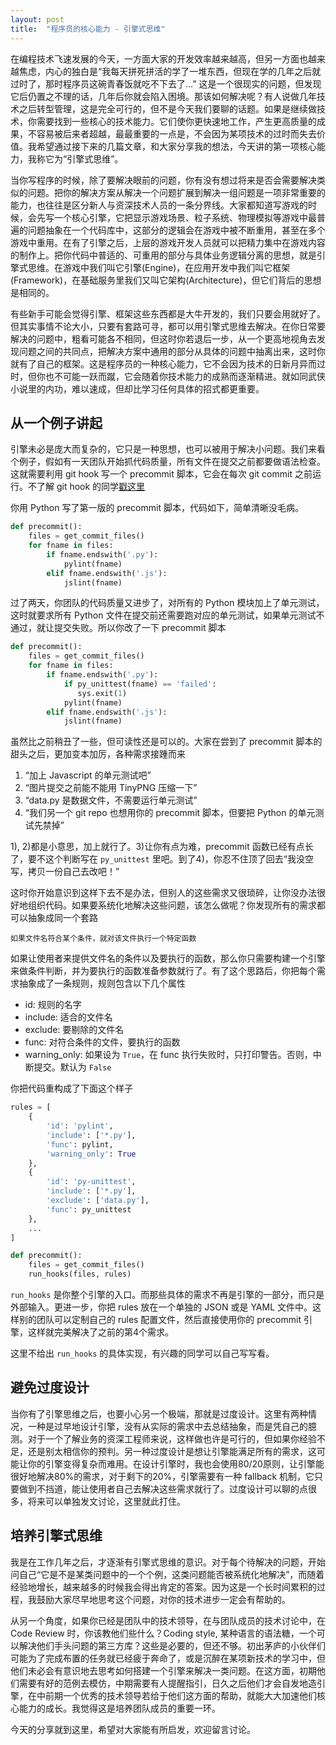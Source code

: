 ```yaml
---
layout: post
title:  "程序员的核心能力 - 引擎式思维"
---
```


在编程技术飞速发展的今天，一方面大家的开发效率越来越高，但另一方面也越来越焦虑，内心的独白是“我每天拼死拼活的学了一堆东西，但现在学的几年之后就过时了，那时程序员这碗青春饭就吃不下去了...” 这是一个很现实的问题，但发现它后仍置之不理的话，几年后你就会陷入困境。那该如何解决呢？有人说做几年技术之后转型管理，这是完全可行的，但不是今天我们要聊的话题。如果是继续做技术，你需要找到一些核心的技术能力。它们使你更快速地工作，产生更高质量的成果，不容易被后来者超越，最最重要的一点是，不会因为某项技术的过时而失去价值。我希望通过接下来的几篇文章，和大家分享我的想法，今天讲的第一项核心能力，我称它为“引擎式思维”。

当你写程序的时候，除了要解决眼前的问题，你有没有想过将来是否会需要解决类似的问题。把你的解决方案从解决一个问题扩展到解决一组问题是一项非常重要的能力，也往往是区分新人与资深技术人员的一条分界线。大家都知道写游戏的时候，会先写一个核心引擎，它把显示游戏场景、粒子系统、物理模拟等游戏中最普遍的问题抽象在一个代码库中，这部分的逻辑会在游戏中被不断重用，甚至在多个游戏中重用。在有了引擎之后，上层的游戏开发人员就可以把精力集中在游戏内容的制作上。把你代码中普适的、可重用的部分与具体业务逻辑分离的思想，就是引擎式思维。在游戏中我们叫它引擎(Engine)，在应用开发中我们叫它框架(Framework)，在基础服务里我们又叫它架构(Architecture)，但它们背后的思想是相同的。

有些新手可能会觉得引擎、框架这些东西都是大牛开发的，我们只要会用就好了。但其实事情不论大小，只要有套路可寻，都可以用引擎式思维去解决。在你日常要解决的问题中，粗看可能各不相同，但这时你若退后一步，从一个更高地视角去发现问题之间的共同点，把解决方案中通用的部分从具体的问题中抽离出来，这时你就有了自己的框架。这是程序员的一种核心能力，它不会因为技术的日新月异而过时，但你也不可能一跃而蹴，它会随着你技术能力的成熟而逐渐精进。就如同武侠小说里的内功，难以速成，但却比学习任何具体的招式都更重要。

从一个例子讲起
------------
引擎未必是庞大而复杂的，它只是一种思想，也可以被用于解决小问题。我们来看个例子，假如有一天团队开始抓代码质量，所有文件在提交之前都要做语法检查。这就需要利用 git hook 写一个 precommit 脚本，它会在每次 git commit 之前运行。不了解 git hook 的同学[戳这里](https://git-scm.com/book/gr/v2/Customizing-Git-Git-Hooks)

你用 Python 写了第一版的 precommit 脚本，代码如下，简单清晰没毛病。

```python
def precommit():
    files = get_commit_files()
    for fname in files:
        if fname.endswith('.py'):
            pylint(fname)
        elif fname.endswith('.js'):
            jslint(fname)
```

过了两天，你团队的代码质量又进步了，对所有的 Python 模块加上了单元测试，这时就要求所有 Python 文件在提交前还需要跑对应的单元测试，如果单元测试不通过，就让提交失败。所以你改了一下 precommit 脚本

```python
def precommit():
    files = get_commit_files()
    for fname in files:
        if fname.endswith('.py'):
            if py_unittest(fname) == 'failed': 
               sys.exit(1)
            pylint(fname)
        elif fname.endswith('.js'):
            jslint(fname)
```

虽然比之前稍丑了一些，但可读性还是可以的。大家在尝到了 precommit 脚本的甜头之后，更加变本加厉，各种需求接踵而来
1. “加上 Javascript 的单元测试吧”
2. “图片提交之前能不能用 TinyPNG 压缩一下”
3. “data.py 是数据文件，不需要运行单元测试”
4. “我们另一个 git repo 也想用你的 precommit 脚本，但要把 Python 的单元测试先禁掉”

1), 2)都是小意思，加上就行了。3)让你有点为难，precommit 函数已经有点长了，要不这个判断写在 `py_unittest` 里吧。到了4)，你忍不住顶了回去“我没空写，拷贝一份自己去改吧！”

这时你开始意识到这样下去不是办法，但别人的这些需求又很琐碎，让你没办法很好地组织代码。如果要系统化地解决这些问题，该怎么做呢？你发现所有的需求都可以抽象成同一个套路

    如果文件名符合某个条件，就对该文件执行一个特定函数
    
如果让使用者来提供文件名的条件以及要执行的函数，那么你只需要构建一个引擎来做条件判断，并为要执行的函数准备参数就行了。有了这个思路后，你把每个需求抽象成了一条规则，规则包含以下几个属性

- id: 规则的名字
- include: 适合的文件名
- exclude: 要剔除的文件名
- func: 对符合条件的文件，要执行的函数
- warning_only: 如果设为 `True`，在 func 执行失败时，只打印警告。否则，中断提交。默认为 `False`

你把代码重构成了下面这个样子

```python
rules = [
    {
        'id': 'pylint',
        'include': ['*.py'],
        'func': pylint,
        'warning_only': True
    },
    {
        'id': 'py-unittest',
        'include': ['*.py'],
        'exclude': ['data.py'],
        'func': py_unittest
    },
    ...
]

def precommit():
    files = get_commit_files()
    run_hooks(files, rules)
```

`run_hooks` 是你整个引擎的入口。而那些具体的需求不再是引擎的一部分，而只是外部输入。更进一步，你把 rules 放在一个单独的 JSON 或是 YAML 文件中。这样别的团队可以定制自己的 rules 配置文件，然后直接使用你的 precommit 引擎，这样就完美解决了之前的第4个需求。

这里不给出 `run_hooks` 的具体实现，有兴趣的同学可以自己写写看。

避免过度设计
----------
当你有了引擎思维之后，也要小心另一个极端，那就是过度设计。这里有两种情况，一种是过早地设计引擎，没有从实际的需求中去总结抽象，而是凭自己的臆测。对于一个了解业务的资深工程师来说，这样做也许是可行的，但如果你经验不足，还是别太相信你的预判。另一种过度设计是想让引擎能满足所有的需求，这可能让你的引擎变得复杂而难用。在设计引擎时，我也会使用80/20原则，让引擎能很好地解决80%的需求，对于剩下的20%，引擎需要有一种 fallback 机制，它只要做到不挡道，能让使用者自己去解决这些需求就行了。过度设计可以聊的点很多，将来可以单独发文讨论，这里就此打住。

培养引擎式思维
------------
我是在工作几年之后，才逐渐有引擎式思维的意识。对于每个待解决的问题，开始问自己“它是不是某类问题中的一个个例，这类问题能否被系统化地解决”，而随着经验地增长，越来越多的时候我会得出肯定的答案。因为这是一个长时间累积的过程，我鼓励大家尽早地思考这个问题，对你的技术进步一定会有帮助的。

从另一个角度，如果你已经是团队中的技术领导，在与团队成员的技术讨论中，在 Code Review 时，你该教他们些什么？Coding style, 某种语言的语法糖，一个可以解决他们手头问题的第三方库？这些是必要的，但还不够。初出茅庐的小伙伴们可能为了完成布置的任务就已经疲于奔命了，或是沉醉在某项新技术的学习中，但他们未必会有意识地去思考如何搭建一个引擎来解决一类问题。在这方面，初期他们需要有好的范例去模仿，中期需要有人提醒指引，日久之后他们才会自发地造引擎，在中前期一个优秀的技术领导若给于他们这方面的帮助，就能大大加速他们核心能力的成长。我觉得这是培养团队成员的重要一环。

今天的分享就到这里，希望对大家能有所启发，欢迎留言讨论。
